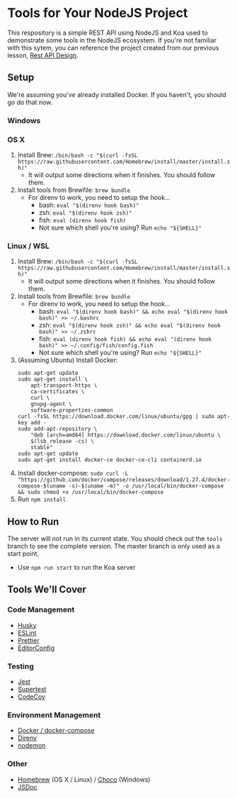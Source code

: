 # Tools for Your NodeJS Project
This respository is a simple REST API using NodeJS and Koa used to demonstrate some tools in the NodeJS ecosystem. If you're not familiar with this sytem, you can reference the project created from our previous lesson, [Rest API Design](https://github.com/CodeSeoul/rest-api-design).

## Setup
We're assuming you've already installed Docker. If you haven't, you should go do that now.
### Windows

### OS X
1. Install Brew: `/bin/bash -c "$(curl -fsSL https://raw.githubusercontent.com/Homebrew/install/master/install.sh)"`
    * It will output some directions when it finishes. You should follow them.
2. Install tools from Brewfile: `brew bundle`
    * For direnv to work, you need to setup the hook...
        * bash: `eval "$(direnv hook bash)"`
        * zsh: `eval "$(direnv hook zsh)"`
        * fish: `eval (direnv hook fish)`
        * Not sure which shell you're using? Run `echo "${SHELL}"`

### Linux / WSL
1. Install Brew: `/bin/bash -c "$(curl -fsSL https://raw.githubusercontent.com/Homebrew/install/master/install.sh)"`
    * It will output some directions when it finishes. You should follow them.
2. Install tools from Brewfile: `brew bundle`
    * For direnv to work, you need to setup the hook...
        * bash: `eval "$(direnv hook bash)" && echo eval "$(direnv hook bash)" >> ~/.bashrc`
        * zsh: `eval "$(direnv hook zsh)" && echo eval "$(direnv hook bash)" >> ~/.zshrc`
        * fish: `eval (direnv hook fish) && echo eval "(direnv hook bash)" >> ~/.config/fish/config.fish`
        * Not sure which shell you're using? Run `echo "${SHELL}"`
3. (Assuming Ubuntu) Install Docker:
    ```
    sudo apt-get update
    sudo apt-get install \
        apt-transport-https \
        ca-certificates \
        curl \
        gnupg-agent \
        software-properties-common
    curl -fsSL https://download.docker.com/linux/ubuntu/gpg | sudo apt-key add -
    sudo add-apt-repository \
        "deb [arch=amd64] https://download.docker.com/linux/ubuntu \
        $(lsb_release -cs) \
        stable"
    sudo apt-get update
    sudo apt-get install docker-ce docker-ce-cli containerd.io
    ```
4. Install docker-compose: `sudo curl -L "https://github.com/docker/compose/releases/download/1.27.4/docker-compose-$(uname -s)-$(uname -m)" -o /usr/local/bin/docker-compose && sudo chmod +x /usr/local/bin/docker-compose`
5. Run `npm install`

## How to Run
The server will not run in its current state. You should check out the `tools` branch to see the complete version. The master branch is only used as a start point.
* Use `npm run start` to run the Koa server

## Tools We'll Cover
### Code Management
* [Husky](https://typicode.github.io/husky/#/)
* [ESLint](https://eslint.org/)
* [Prettier](https://prettier.io/)
* [EditorConfig](https://editorconfig.org/)
### Testing
* [Jest](https://jestjs.io/)
* [Supertest](https://github.com/visionmedia/supertest)
* [CodeCov](https://codecov.io/)
### Environment Management
* [Docker / docker-compose](https://www.docker.com/)
* [Direnv](https://direnv.net/)
* [nodemon](https://nodemon.io/)
### Other
* [Homebrew](https://brew.sh/) (OS X / Linux) / [Choco](https://chocolatey.org/) (Windows)
* [JSDoc](https://jsdoc.app/)
